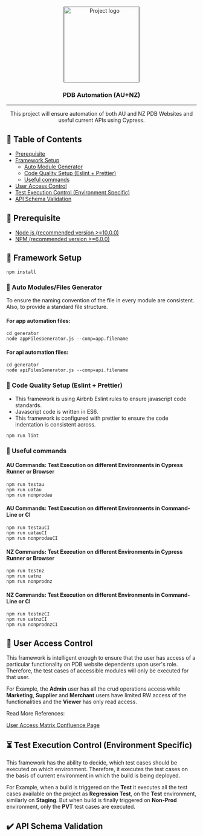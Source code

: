 <p align="center">
  <a href="" rel="noopener">
 <img width=200px height=200px src="https://www.logolynx.com/images/logolynx/bc/bc2fb19e08e7b17d7cbd4f7d5fd610ae.jpeg" alt="Project logo"></a>
</p>

<h3 align="center">PDB Automation (AU+NZ) </h3>

---

<p align="center"> This project will ensure automation of both AU and NZ PDB Websites and useful current APIs using Cypress. 
    <br> 
</p>

## 📝 Table of Contents

- [Prerequisite](#prerequisite)
- [Framework Setup](#frameworkSetup)
  - [Auto Module Generator](#moduleGenerator)
  - [Code Quality Setup (Eslint + Prettier)](#codeQualitySetup)
  - [Useful commands](#commands)
- [User Access Control](#userAccessControl)
- [Test Execution Control (Environment Specific)](#testExecutionControl)
- [API Schema Validation](#apiSchemaValidation)

## 🧐 Prerequisite <a name = "prerequisite"></a>

- [Node js (recommended version >=10.0.0)](https://nodejs.org)
- [NPM (recommended version >=6.0.0)](https://npmjs.com)

## 🏁 Framework Setup <a name = "frameworkSetup"></a>

```
npm install
```

### 📁 Auto Modules/Files Generator <a name = "moduleGenerator"></a>

To ensure the naming convention of the file in every module are consistent. Also, to provide a standard file structure.

#### For app automation files:

```
cd generator
node appFilesGenerator.js --comp=app.filename
```

#### For api automation files:

```
cd generator
node apiFilesGenerator.js --comp=api.filename
```

### 🥉 Code Quality Setup (Eslint + Prettier) <a name = "codeQualitySetup"></a>

- This framework is using Airbnb Eslint rules to ensure javascript code standards.
- Javascript code is written in ES6.
- This framework is configured with prettier to ensure the code indentation is consistent across.

```
npm run lint
```

### 🚀 Useful commands <a name = "commands"></a>

#### AU Commands: Test Execution on different Environments in Cypress Runner or Browser

```
npm run testau
npm run uatau
npm run nonprodau
```

#### AU Commands: Test Execution on different Environments in Command-Line or CI

```
npm run testauCI
npm run uatauCI
npm run nonprodauCI
```

#### NZ Commands: Test Execution on different Environments in Cypress Runner or Browser

```
npm run testnz
npm run uatnz
npm run nonprodnz
```

#### NZ Commands: Test Execution on different Environments in Command-Line or CI

```
npm run testnzCI
npm run uatnzCI
npm run nonprodnzCI
```

## 🔐 User Access Control <a name = "userAccessControl"></a>

This framework is intelligent enough to ensure that the user has access of a particular functionality on PDB website dependents upon user's role. Therefore, the test cases of accessible modules will only be executed for that user.

For Example, the **Admin** user has all the crud operations access while **Marketing**, **Supplier** and **Merchant** users have limited RW access of the functionalities and the **Viewer** has only read access.

Read More References:

[ User Access Matrix Confluence Page](https://confluence.akqa.net.au/display/BUNICLIENT/PDB+-+Access+matrix)

## ⏳ Test Execution Control (Environment Specific) <a name = "testExecutionControl"></a>

This framework has the ability to decide, which test cases should be executed on which environment. Therefore, it executes the test cases on the basis of current environment in which the build is being deployed.

For Example, when a build is triggered on the **Test** it executes all the test cases available on the project as **Regression Test**, on the **Test** environment, similarly on **Staging**. But when build is finally triggered on **Non-Prod** environment, only the **PVT** test cases are executed.

## ✔️ API Schema Validation <a name = "apiSchemaValidation"></a>
